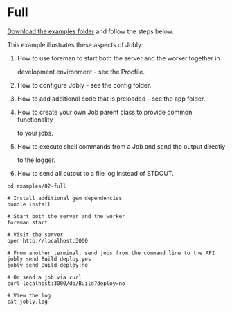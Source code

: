 # Full

[Download the examples folder](https://minhaskamal.github.io/DownGit/#/home?url=https://github.com/DannyBen/jobly/tree/master/examples) and follow the steps below.

This example illustrates these aspects of Jobly:

1. How to use foreman to start both the server and the worker together in 

   development environment - see the Procfile.

2. How to configure Jobly - see the config folder.
3. How to add additional code that is preloaded - see the app folder.
4. How to create your own Job parent class to provide common functionality

   to your jobs.

5. How to execute shell commands from a Job and send the output directly

   to the logger.

6. How to send all output to a file log instead of STDOUT.

```text
cd examples/02-full

# Install additional gem dependencies
bundle install

# Start both the server and the worker
foreman start

# Visit the server
open http://localhost:3000

# From another terminal, send jobs from the command line to the API
jobly send Build deploy:yes
jobly send Build deploy:no

# Or send a job via curl
curl localhost:3000/do/Build?deploy=no

# View the log
cat jobly.log
```

